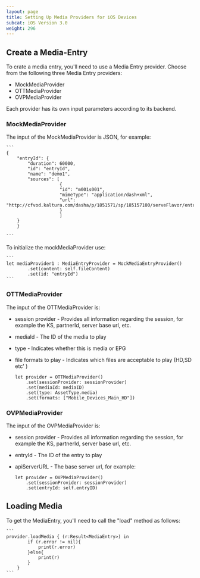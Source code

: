 ```yaml
---
layout: page
title: Setting Up Media Providers for iOS Devices
subcat: iOS Version 3.0
weight: 296
---
```


## Create a Media-Entry 

To crate a media entry, you'll need to use a Media Entry provider. Choose from the following three Media Entry providers:

* MockMediaProvider
* OTTMediaProvider
* OVPMediaProvider

Each provider has its own input parameters according to its backend.

### MockMediaProvider  

The input of the MockMediaProvider is JSON, for example:

	```
	{
        "entryId": {
            "duration": 60000,
            "id": "entryId",
            "name": "demo1",
            "sources": [
                        {
                        "id": "m001s001",
                        "mimeType": "application/dash+xml",
                        "url": 	"http://cfvod.kaltura.com/dasha/p/1851571/sp/185157100/serveFlavor/entryId/0_pl5lbfo0/v/2/flavorId/0_,zwq3l44r,otmaqpnf,ywkmqnkg,/forceproxy/true/name/a.mp4.urlset/manifest.mpd"
                        }
                        ]
        }
		}

	```

To initialize the mockMediaProvider use:

	```
 	let mediaProvider1 : MediaEntryProvider = MockMediaEntryProvider()
            .set(content: self.fileContent)
            .set(id: "entryId")
	```



### OTTMediaProvider

The input of the OTTMediaProvider is:

* session provider - Provides all information regarding the session, for example the KS, partnerId, server base url, etc. 
* mediaId - The ID of the media to play
* type - Indicates whether this is media or EPG
* file formats to play - Indicates which files are acceptable to play (HD,SD etc' )

	```
	let provider = OTTMediaProvider()
        .set(sessionProvider: sessionProvider)
        .set(mediaId: mediaID)
        .set(type: AssetType.media)
        .set(formats: ["Mobile_Devices_Main_HD"])
	```

### OVPMediaProvider

The input of the OVPMediaProvider is:

* session provider - Provides all information regarding the session, for example the KS, partnerId, server base url, etc.
* entryId - The ID of the entry to play
* apiServerURL - The base server url, for example: 
 
	```
	let provider = OVPMediaProvider()
        .set(sessionProvider: sessionProvider)
        .set(entryId: self.entryID)
	```


## Loading Media  

To get the MediaEntry, you'll need to call the "load" method as follows:

	```
 	provider.loadMedia { (r:Result<MediaEntry>) in
            if (r.error != nil){
                print(r.error)
            }else{
                print(r)
            }
        }
	```
	



